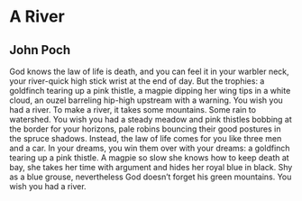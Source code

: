 # A River
## John Poch
God knows the law of life is death,
and you can feel it in your warbler neck,
your river-quick high stick wrist
at the end of day. But the trophies:
a goldfinch tearing up a pink thistle,
a magpie dipping her wing tips
in a white cloud, an ouzel barreling
hip-high upstream with a warning.
You wish you had a river. To make
a river, it takes some mountains.
Some rain to watershed. You wish
you had a steady meadow and pink thistles
bobbing at the border for your horizons,
pale robins bouncing their good postures
in the spruce shadows. Instead, the law
of life comes for you like three men
and a car. In your dreams, you win them over
with your dreams: a goldfinch tearing up
a pink thistle. A magpie so slow
she knows how to keep death at bay,
she takes her time with argument
and hides her royal blue in black.
Shy as a blue grouse, nevertheless God
doesn’t forget his green mountains.
You wish you had a river.